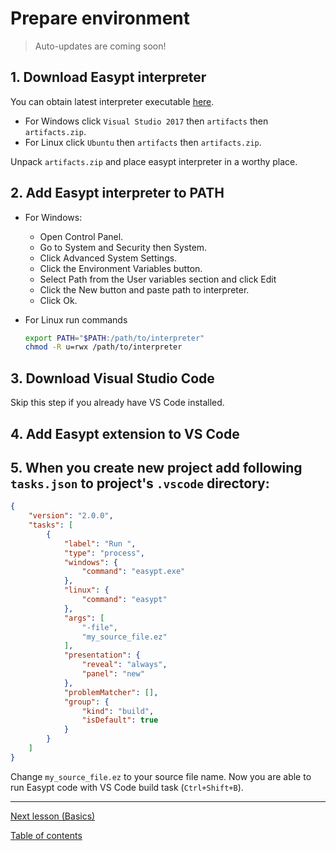# Prepare environment

> Auto-updates are coming soon!

## 1. Download Easypt interpreter

You can obtain latest interpreter executable [here](https://ci.appveyor.com/project/Antollo/easypt). 

- For Windows click `Visual Studio 2017` then `artifacts` then `artifacts.zip`.
- For Linux click `Ubuntu` then `artifacts` then `artifacts.zip`.

Unpack `artifacts.zip` and place easypt interpreter in a worthy place.

## 2. Add Easypt interpreter to PATH

- For Windows:

  - Open Control Panel.
  - Go to System and Security then System.
  - Click Advanced System Settings.
  - Click the Environment Variables button.
  - Select Path from the User variables section and click Edit
  - Click the New button and paste path to interpreter.
  - Click Ok.

- For Linux run commands

  ```bash
  export PATH="$PATH:/path/to/interpreter"
  chmod -R u=rwx /path/to/interpreter
  ```

## 3. Download Visual Studio Code

Skip this step if you already have VS Code installed.

## 4. Add Easypt extension to VS Code

## 5. When you create new project add following `tasks.json` to project's `.vscode` directory:

```json
{
    "version": "2.0.0",
    "tasks": [
        {
            "label": "Run ",
            "type": "process",
            "windows": {
                "command": "easypt.exe"
            },
            "linux": {
                "command": "easypt"
            },
            "args": [
                "-file",
                "my_source_file.ez"
            ],
            "presentation": {
                "reveal": "always",
                "panel": "new"
            },
            "problemMatcher": [],
            "group": {
                "kind": "build",
                "isDefault": true
            }
        }
    ]
}
```

Change `my_source_file.ez` to your source file name. Now you are able to run Easypt code with VS Code build task (`Ctrl+Shift+B`).

---

[Next lesson (Basics)](basics.md)

[Table of contents](tutorial.md)